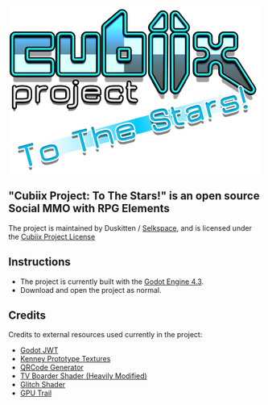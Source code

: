 <p align="center">
  <img src="addons/Cubiix_Assets/Mods/TTSAsset/Assets/Textures/UI/Tablet_Assets/Title_Screen_Assets/Title_Logo.png" width="500" alt="Cubiix Project Logo">
</p>

## "Cubiix Project: To The Stars!" is an open source Social MMO with RPG Elements

The project is maintained by Duskitten / [Selkspace](https://selkspace.xyz), and is licensed under the [Cubiix Project License](LICENSE.md)

## Instructions

- The project is currently built with the [Godot Engine 4.3](https://godotengine.org/).
- Download and open the project as normal.

## Credits
Credits to external resources used currently in the project:
-  [Godot JWT](https://github.com/fenix-hub/godot-engine.jwt/tree/main)
-  [Kenney Prototype Textures](https://kenney.nl/assets/prototype-textures)
-  [QRCode Generator](https://kenyoni-software.github.io/godot-addons/addons/qr_code/)
-  [TV Boarder Shader (Heavily Modified)](https://godotshaders.com/shader/animated-tv-static-border-shader/)
-  [Glitch Shader](https://godotshaders.com/shader/glitch-effect-shader-for-godot-engine-4/)
-  [GPU Trail](https://github.com/celyk/GPUTrail)
